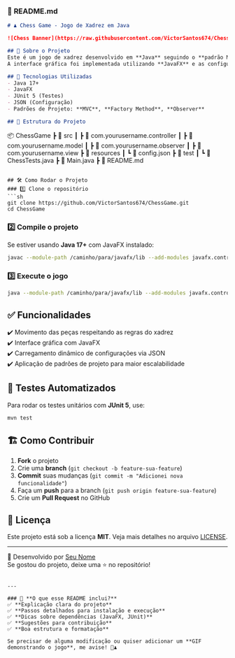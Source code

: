 ### 📜 **README.md**  

```markdown
# ♟️ Chess Game - Jogo de Xadrez em Java

![Chess Banner](https://raw.githubusercontent.com/VictorSantos674/ChessGame/main/resources/banner.png)

## 📌 Sobre o Projeto
Este é um jogo de xadrez desenvolvido em **Java** seguindo o **padrão MVC**, com aplicação dos padrões **Factory Method** e **Observer**.  
A interface gráfica foi implementada utilizando **JavaFX** e as configurações do tabuleiro são carregadas a partir de um arquivo **JSON**.

## 🚀 Tecnologias Utilizadas
- Java 17+
- JavaFX
- JUnit 5 (Testes)
- JSON (Configuração)
- Padrões de Projeto: **MVC**, **Factory Method**, **Observer**

## 📂 Estrutura do Projeto
```
📦 ChessGame
 ┣ 📂 src
 ┃ ┣ 📂 com.yourusername.controller
 ┃ ┣ 📂 com.yourusername.model
 ┃ ┣ 📂 com.yourusername.observer
 ┃ ┣ 📂 com.yourusername.view
 ┣ 📂 resources
 ┃ ┗ 📜 config.json
 ┣ 📂 test
 ┃ ┗ 📜 ChessTests.java
 ┣ 📜 Main.java
 ┣ 📜 README.md
```

## 🛠️ Como Rodar o Projeto
### 1️⃣ Clone o repositório
```sh
git clone https://github.com/VictorSantos674/ChessGame.git
cd ChessGame
```

### 2️⃣ Compile o projeto
Se estiver usando **Java 17+** com JavaFX instalado:
```sh
javac --module-path /caminho/para/javafx/lib --add-modules javafx.controls,javafx.fxml src/com/yourusername/Main.java
```

### 3️⃣ Execute o jogo
```sh
java --module-path /caminho/para/javafx/lib --add-modules javafx.controls,javafx.fxml -cp src com.yourusername.Main
```

## ✅ Funcionalidades
✔️ Movimento das peças respeitando as regras do xadrez  
✔️ Interface gráfica com JavaFX  
✔️ Carregamento dinâmico de configurações via JSON  
✔️ Aplicação de padrões de projeto para maior escalabilidade  

## 🧪 Testes Automatizados
Para rodar os testes unitários com **JUnit 5**, use:
```sh
mvn test
```

## 🏗️ Como Contribuir
1. **Fork** o projeto  
2. Crie uma **branch** (`git checkout -b feature-sua-feature`)  
3. **Commit** suas mudanças (`git commit -m "Adicionei nova funcionalidade"`)  
4. Faça um **push** para a branch (`git push origin feature-sua-feature`)  
5. Crie um **Pull Request** no GitHub  

## 📜 Licença
Este projeto está sob a licença **MIT**. Veja mais detalhes no arquivo [LICENSE](LICENSE).

---

🚀 Desenvolvido por [Seu Nome](https://github.com/yourusername)  
Se gostou do projeto, deixe uma ⭐ no repositório!
```

---

### 🔹 **O que esse README inclui?**
✅ **Explicação clara do projeto**  
✅ **Passos detalhados para instalação e execução**  
✅ **Dicas sobre dependências (JavaFX, JUnit)**  
✅ **Sugestões para contribuição**  
✅ **Boa estrutura e formatação**

Se precisar de alguma modificação ou quiser adicionar um **GIF demonstrando o jogo**, me avise! 🚀♟️